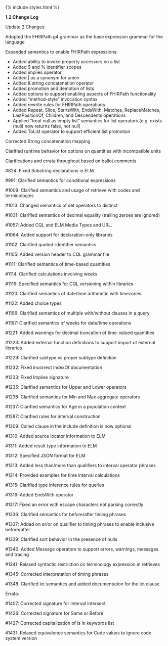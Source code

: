 {% include styles.html %}

**1.2 Change Log**

Update 2 Changes:

Adopted the FHIRPath.g4 grammar as the base expression grammar for the language

Expanded semantics to enable FHIRPath expressions:

* Added ability to invoke property accessors on a list
* Added $ and % identifier scopes
* Added implies operator
* Added | as a synonym for union
* Added & string concatenation operator
* Added promotion and demotion of lists
* Added options to support enabling aspects of FHIRPath functionality
* Added “method-style” invocation syntax
* Added rewrite rules for FHIRPath operations
* Added Repeat, Slice, StartsWith, EndsWith, Matches, ReplaceMatches, LastPositionOf, Children, and Descendents operations
* Applied “treat null as empty list” semantics for list operators (e.g. exists (null) now returns false, not null)
* Added ToList operator to support efficient list promotion

Corrected String concatenation mapping

Clarified runtime behavior for options on quantities with incompatible units

Clarifications and errata throughout based on ballot comments

#824: Fixed Substring declarations in ELM

#991: Clarified semantics for conditional expressions

#1009: Clarified semantics and usage of retrieve with codes and terminologies

#1013: Changed semantics of set operators to distinct

#1031: Clarified semantics of decimal equality (trailing zeroes are ignored)

#1057: Added CQL and ELM Media Types and URL.

#1064: Added support for declaration-only libraries

#1102: Clarified quoted-identifier semantics

#1105: Added version header to CQL grammar file

#1111: Clarified semantics of time-based quantities

#1114: Clarified calculations involving weeks

#1116: Specified semantics for CQL versioning within libraries

#1120: Clarified semantics of date/time arithmetic with timezones

#1122: Added choice types

#1196: Clarified semantics of multiple with/without clauses in a query

#1197: Clarified semantics of weeks for date/time operations

#1221: Added warnings for decimal truncation of time-valued quantities

#1223: Added external function definitions to support import of external libraries

#1229: Clarified subtype vs proper subtype definition

#1232: Fixed incorrect IndexOf documentation

#1233: Fixed Implies signature

#1235: Clarified semantics for Upper and Lower operators

#1236: Clarified semantics for Min and Max aggregate operators

#1237: Clarified semantics for Age in a population context

#1287: Clarified rules for interval construction

#1309: Called clause in the include definition is now optional

#1310: Added source locator information to ELM

#1311: Added result type information to ELM

#1312: Specified JSON format for ELM

#1313: Added less than/more than qualifiers to interval operator phrases

#1314: Provided examples for time interval calculations

#1315: Clarified type inference rules for queries

#1316: Added EndsWith operator

#1317: Fixed an error with escape characters not parsing correctly

#1336: Clarified semantics for before/after timing phrases

#1337: Added on or/or on qualifier to timing phrases to enable inclusive before/after

#1339: Clarified sort behavior in the presence of nulls

#1340: Added Message operators to support errors, warnings, messages and tracing

#1341: Relaxed syntactic restriction on terminology expression in retrieves

#1345: Corrected interpretation of timing phrases

#1348: Clarified let semantics and added documentation for the let clause

Errata:

#1407: Corrected signature for Interval Intersect

#1426: Corrected signature for Same or Before

#1427: Corrected capitalization of is in keywords list

#1431: Relaxed equivalence semantics for Code values to ignore code system version
